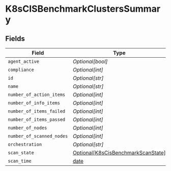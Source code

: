 # K8sCISBenchmarkClustersSummary


## Fields

| Field                                                                                 | Type                                                                                  | Required                                                                              | Description                                                                           |
| ------------------------------------------------------------------------------------- | ------------------------------------------------------------------------------------- | ------------------------------------------------------------------------------------- | ------------------------------------------------------------------------------------- |
| `agent_active`                                                                        | *Optional[bool]*                                                                      | :heavy_minus_sign:                                                                    | N/A                                                                                   |
| `compliance`                                                                          | *Optional[int]*                                                                       | :heavy_minus_sign:                                                                    | N/A                                                                                   |
| `id`                                                                                  | *Optional[str]*                                                                       | :heavy_minus_sign:                                                                    | N/A                                                                                   |
| `name`                                                                                | *Optional[str]*                                                                       | :heavy_minus_sign:                                                                    | N/A                                                                                   |
| `number_of_action_items`                                                              | *Optional[int]*                                                                       | :heavy_minus_sign:                                                                    | N/A                                                                                   |
| `number_of_info_items`                                                                | *Optional[int]*                                                                       | :heavy_minus_sign:                                                                    | N/A                                                                                   |
| `number_of_items_failed`                                                              | *Optional[int]*                                                                       | :heavy_minus_sign:                                                                    | N/A                                                                                   |
| `number_of_items_passed`                                                              | *Optional[int]*                                                                       | :heavy_minus_sign:                                                                    | N/A                                                                                   |
| `number_of_nodes`                                                                     | *Optional[int]*                                                                       | :heavy_minus_sign:                                                                    | N/A                                                                                   |
| `number_of_scanned_nodes`                                                             | *Optional[int]*                                                                       | :heavy_minus_sign:                                                                    | N/A                                                                                   |
| `orchestration`                                                                       | *Optional[str]*                                                                       | :heavy_minus_sign:                                                                    | N/A                                                                                   |
| `scan_state`                                                                          | [Optional[K8sCisBenchmarkScanState]](../../models/shared/k8scisbenchmarkscanstate.md) | :heavy_minus_sign:                                                                    | N/A                                                                                   |
| `scan_time`                                                                           | [date](https://docs.python.org/3/library/datetime.html#date-objects)                  | :heavy_minus_sign:                                                                    | N/A                                                                                   |